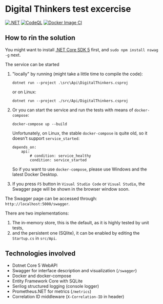 # Digital Thinkers test excercise

[![.NET](https://github.com/fuszenecker/DigitalThinkers/actions/workflows/dotnet.yml/badge.svg)](https://github.com/fuszenecker/DigitalThinkers/actions/workflows/dotnet.yml)
[![CodeQL](https://github.com/fuszenecker/DigitalThinkers/actions/workflows/codeql-analysis.yml/badge.svg)](https://github.com/fuszenecker/DigitalThinkers/actions/workflows/codeql-analysis.yml)
[![Docker Image CI](https://github.com/fuszenecker/DigitalThinkers/actions/workflows/docker-image.yml/badge.svg)](https://github.com/fuszenecker/DigitalThinkers/actions/workflows/docker-image.yml)

## How to rin the solution

You might want to install [.NET Core SDK 5](https://dotnet.microsoft.com/download/dotnet/5.0) first, and `sudo npm install nswag -g` next.

The service can be started

1. "locally" by running (might take a little time to compile the code):

    ```text
    dotnet run --project .\src\Api\DigitalThinkers.csproj
    ```

    or on Linux:

    ```text
    dotnet run --project ./src/Api/DigitalThinkers.csproj
    ```

2. Or you can start the service and run the tests with means of `docker-compose`:

    ```text
    docker-compose up --build
    ```

    Unfortunately, on Linux, the stable `docker-compose` is quite old, so it doesn't support `service_started`:

    ```text
    depends_on:
        api:
            # condition: service_healthy
            condition: service_started
    ```

    So if you want to use `docker-compose`, please use Windows and the latest Docker Desktop.

3. If you press `F5` button in `Visual Studio Code` or `Visual Studio`, the Swagger page will be shown in the browser window soon.

The Swagger page can be accessed through: `http://localhost:5000/swagger`.

There are two implementations:

1. The in-memory store, this is the default, as it is highly tested by unit tests,
2. and the persistent one (SQlite), it can be enabled by editing the `Startup.cs` in `src/Api`.

## Technologies involved

* Dotnet Core 5 WebAPI
* Swagger for interface description and visualization (`/swagger`)
* Docker and docker-compose
* Entity Framework Core with SQLite
* Serilog structured logging (console logger)
* Prometheus.NET for metrics (`/metrics`)
* Correlation ID middleware (`X-Correlation-ID` in header)
